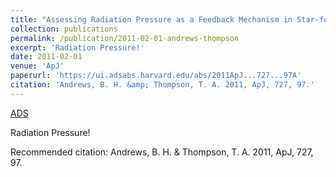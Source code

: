 ```yaml
---
title: "Assessing Radiation Pressure as a Feedback Mechanism in Star-forming Galaxies"
collection: publications
permalink: /publication/2011-02-01-andrews-thompson
excerpt: 'Radiation Pressure!'
date: 2011-02-01
venue: 'ApJ'
paperurl: 'https://ui.adsabs.harvard.edu/abs/2011ApJ...727...97A'
citation: 'Andrews, B. H. &amp; Thompson, T. A. 2011, ApJ, 727, 97.'
---
```


<a href='https://ui.adsabs.harvard.edu/abs/2011ApJ...727...97A'>ADS</a>

Radiation Pressure!

Recommended citation: Andrews, B. H. & Thompson, T. A. 2011, ApJ, 727, 97.
